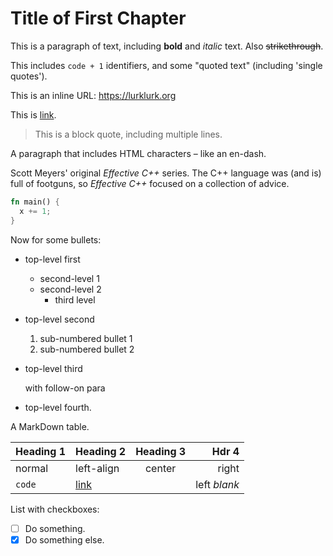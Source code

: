 # Title of First Chapter

This is a paragraph of text, including **bold** and *italic* text. Also ~~strikethrough~~.

This includes `code + 1` identifiers, and some "quoted text" (including 'single quotes').

This is an inline URL: <https://lurklurk.org>

This is [link](https://github.com/daviddrysdale/mdbook-docbook).

> This is a block quote, including
> multiple lines.

A paragraph that includes HTML characters &ndash; like an en-dash.

Scott Meyers' original _Effective C++_ series.  The C++ language was (and is) full of footguns, so _Effective
C++_ focused on a collection of advice.

```rust
fn main() {
  x += 1;
}
```

Now for some bullets:

- top-level first
    - second-level 1
    - second-level 2
        - third level
- top-level second
  1) sub-numbered bullet 1
  2) sub-numbered bullet 2
- top-level third

  with follow-on para
- top-level fourth.

A MarkDown table.

| Heading 1| Heading 2 | Heading 3| Hdr 4|
|----------|:----------|:--------:|-----:|
| normal | left-align| center| right|
| `code` | [link](http://example.com) | | left *blank*|

List with checkboxes:

- [ ] Do something.
- [x] Do something else.
